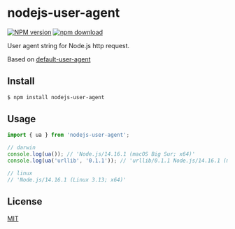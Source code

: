 nodejs-user-agent
=======

[![NPM version][npm-image]][npm-url]
[![npm download][download-image]][download-url]

[npm-image]: https://img.shields.io/npm/v/nodejs-user-agent.svg?style=flat-square
[npm-url]: https://npmjs.org/package/nodejs-user-agent
[download-image]: https://img.shields.io/npm/dm/nodejs-user-agent.svg?style=flat-square
[download-url]: https://npmjs.org/package/nodejs-user-agent

User agent string for Node.js http request.

Based on [default-user-agent](https://github.com/node-modules/default-user-agent)

## Install

```bash
$ npm install nodejs-user-agent
```

## Usage

```js
import { ua } from 'nodejs-user-agent';

// darwin
console.log(ua()); // 'Node.js/14.16.1 (macOS Big Sur; x64)'
console.log(ua('urllib', '0.1.1')); // 'urllib/0.1.1 Node.js/14.16.1 (macOS Big Sur; x64)'

// linux
// 'Node.js/14.16.1 (Linux 3.13; x64)'
```

## License

[MIT](LICENSE)
